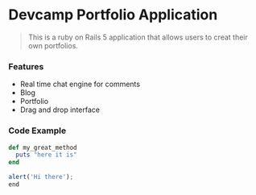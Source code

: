 # Devcamp Portfolio Application

> This is a ruby on Rails 5 application that allows users to creat their own portfolios.

### Features

- Real time chat engine for comments
- Blog
- Portfolio
- Drag and drop interface

### Code Example

```ruby
def my_great_method
  puts "here it is"
end
```
```javascript
alert('Hi there');
end
```